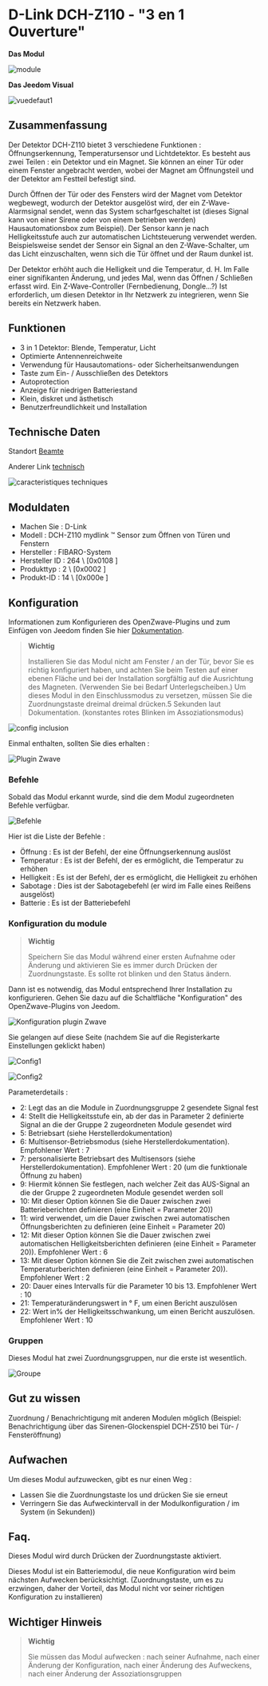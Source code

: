 # D-Link DCH-Z110 - "3 en 1 Ouverture"

**Das Modul**

![module](images/dlink.dchz110/module.jpg)

**Das Jeedom Visual**

![vuedefaut1](images/dlink.dchz110/vuedefaut1.jpg)

## Zusammenfassung

Der Detektor DCH-Z110 bietet 3 verschiedene Funktionen : Öffnungserkennung, Temperatursensor und Lichtdetektor. Es besteht aus zwei Teilen : ein Detektor und ein Magnet. Sie können an einer Tür oder einem Fenster angebracht werden, wobei der Magnet am Öffnungsteil und der Detektor am Festteil befestigt sind.

Durch Öffnen der Tür oder des Fensters wird der Magnet vom Detektor wegbewegt, wodurch der Detektor ausgelöst wird, der ein Z-Wave-Alarmsignal sendet, wenn das System scharfgeschaltet ist (dieses Signal kann von einer Sirene oder von einem betrieben werden) Hausautomationsbox zum Beispiel). Der Sensor kann je nach Helligkeitsstufe auch zur automatischen Lichtsteuerung verwendet werden. Beispielsweise sendet der Sensor ein Signal an den Z-Wave-Schalter, um das Licht einzuschalten, wenn sich die Tür öffnet und der Raum dunkel ist.

Der Detektor erhöht auch die Helligkeit und die Temperatur, d. H. Im Falle einer signifikanten Änderung, und jedes Mal, wenn das Öffnen / Schließen erfasst wird. Ein Z-Wave-Controller (Fernbedienung, Dongle…?) Ist erforderlich, um diesen Detektor in Ihr Netzwerk zu integrieren, wenn Sie bereits ein Netzwerk haben.

## Funktionen

-   3 in 1 Detektor: Blende, Temperatur, Licht
-   Optimierte Antennenreichweite
-   Verwendung für Hausautomations- oder Sicherheitsanwendungen
-   Taste zum Ein- / Ausschließen des Detektors
-   Autoprotection
-   Anzeige für niedrigen Batteriestand
-   Klein, diskret und ästhetisch
-   Benutzerfreundlichkeit und Installation

## Technische Daten

Standort [Beamte](http://www.dlink.com/-/media/Consumer_Products/DCH/DCH%20Z110/Datasheet/DCH_Z110_Datasheet_FR.pdf)

Anderer Link [technisch](http://www.kafkas.gr/uploads/Pdf/182732/DCH-Z120_183010381_01_Z02.PDF)

![caracteristiques techniques](images/dlink.dchz110/caracteristiques_techniques.jpg)

## Moduldaten

-   Machen Sie : D-Link
-   Modell : DCH-Z110 mydlink ™ Sensor zum Öffnen von Türen und Fenstern
-   Hersteller : FIBARO-System
-   Hersteller ID : 264 \ [0x0108 \]
-   Produkttyp : 2 \ [0x0002 \]
-   Produkt-ID : 14 \ [0x000e \]

## Konfiguration

Informationen zum Konfigurieren des OpenZwave-Plugins und zum Einfügen von Jeedom finden Sie hier [Dokumentation](https://doc.jeedom.com/de_DE/plugins/automation%20protocol/openzwave/).

> **Wichtig**
>
> Installieren Sie das Modul nicht am Fenster / an der Tür, bevor Sie es richtig konfiguriert haben, und achten Sie beim Testen auf einer ebenen Fläche und bei der Installation sorgfältig auf die Ausrichtung des Magneten. (Verwenden Sie bei Bedarf Unterlegscheiben.) Um dieses Modul in den Einschlussmodus zu versetzen, müssen Sie die Zuordnungstaste dreimal dreimal drücken.5 Sekunden laut Dokumentation. (konstantes rotes Blinken im Assoziationsmodus)

![config inclusion](images/dlink.dchz110/config-inclusion.jpg)

Einmal enthalten, sollten Sie dies erhalten :

![Plugin Zwave](images/dlink.dchz110/apres_inclusion.jpg)

### Befehle

Sobald das Modul erkannt wurde, sind die dem Modul zugeordneten Befehle verfügbar.

![Befehle](images/dlink.dchz110/commandes.jpg)

Hier ist die Liste der Befehle :

-   Öffnung : Es ist der Befehl, der eine Öffnungserkennung auslöst
-   Temperatur : Es ist der Befehl, der es ermöglicht, die Temperatur zu erhöhen
-   Helligkeit : Es ist der Befehl, der es ermöglicht, die Helligkeit zu erhöhen
-   Sabotage : Dies ist der Sabotagebefehl (er wird im Falle eines Reißens ausgelöst)
-   Batterie : Es ist der Batteriebefehl

### Konfiguration du module

> **Wichtig**
>
> Speichern Sie das Modul während einer ersten Aufnahme oder Änderung und aktivieren Sie es immer durch Drücken der Zuordnungstaste. Es sollte rot blinken und den Status ändern.

Dann ist es notwendig, das Modul entsprechend Ihrer Installation zu konfigurieren. Gehen Sie dazu auf die Schaltfläche "Konfiguration" des OpenZwave-Plugins von Jeedom.

![Konfiguration plugin Zwave](images/plugin/bouton_configuration.jpg)

Sie gelangen auf diese Seite (nachdem Sie auf die Registerkarte Einstellungen geklickt haben)

![Config1](images/dlink.dchz110/config1.jpg)

![Config2](images/dlink.dchz110/config2.jpg)

Parameterdetails :

-   2: Legt das an die Module in Zuordnungsgruppe 2 gesendete Signal fest
-   4: Stellt die Helligkeitsstufe ein, ab der das in Parameter 2 definierte Signal an die der Gruppe 2 zugeordneten Module gesendet wird
-   5: Betriebsart (siehe Herstellerdokumentation)
-   6: Multisensor-Betriebsmodus (siehe Herstellerdokumentation). Empfohlener Wert : 7
-   7: personalisierte Betriebsart des Multisensors (siehe Herstellerdokumentation). Empfohlener Wert : 20 (um die funktionale Öffnung zu haben)
-   9: Hiermit können Sie festlegen, nach welcher Zeit das AUS-Signal an die der Gruppe 2 zugeordneten Module gesendet werden soll
-   10: Mit dieser Option können Sie die Dauer zwischen zwei Batterieberichten definieren (eine Einheit = Parameter 20))
-   11: wird verwendet, um die Dauer zwischen zwei automatischen Öffnungsberichten zu definieren (eine Einheit = Parameter 20)
-   12: Mit dieser Option können Sie die Dauer zwischen zwei automatischen Helligkeitsberichten definieren (eine Einheit = Parameter 20)). Empfohlener Wert : 6
-   13: Mit dieser Option können Sie die Zeit zwischen zwei automatischen Temperaturberichten definieren (eine Einheit = Parameter 20)). Empfohlener Wert : 2
-   20: Dauer eines Intervalls für die Parameter 10 bis 13. Empfohlener Wert : 10
-   21: Temperaturänderungswert in ° F, um einen Bericht auszulösen
-   22: Wert in% der Helligkeitsschwankung, um einen Bericht auszulösen. Empfohlener Wert : 10

### Gruppen

Dieses Modul hat zwei Zuordnungsgruppen, nur die erste ist wesentlich.

![Groupe](images/dlink.dchz110/groupe.jpg)

## Gut zu wissen

Zuordnung / Benachrichtigung mit anderen Modulen möglich (Beispiel: Benachrichtigung über das Sirenen-Glockenspiel DCH-Z510 bei Tür- / Fensteröffnung)

## Aufwachen

Um dieses Modul aufzuwecken, gibt es nur einen Weg :

-   Lassen Sie die Zuordnungstaste los und drücken Sie sie erneut
-   Verringern Sie das Aufweckintervall in der Modulkonfiguration / im System (in Sekunden))

## Faq.

Dieses Modul wird durch Drücken der Zuordnungstaste aktiviert.

Dieses Modul ist ein Batteriemodul, die neue Konfiguration wird beim nächsten Aufwecken berücksichtigt. (Zuordnungstaste, um es zu erzwingen, daher der Vorteil, das Modul nicht vor seiner richtigen Konfiguration zu installieren)

## Wichtiger Hinweis

> **Wichtig**
>
> Sie müssen das Modul aufwecken : nach seiner Aufnahme, nach einer Änderung der Konfiguration, nach einer Änderung des Aufweckens, nach einer Änderung der Assoziationsgruppen
